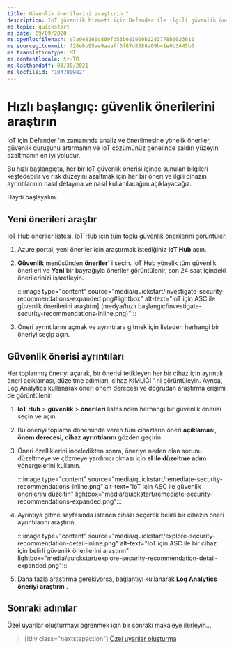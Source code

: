 ```yaml
---
title: Güvenlik önerilerini araştırın "
description: IoT güvenlik hizmeti için Defender ile ilgili güvenlik önerilerini araştırın.
ms.topic: quickstart
ms.date: 09/09/2020
ms.openlocfilehash: e7a9e8160c809fd53b681900b2283778b0023610
ms.sourcegitcommit: f28ebb95ae9aaaff3f87d8388a09b41e0b3445b5
ms.translationtype: MT
ms.contentlocale: tr-TR
ms.lasthandoff: 03/30/2021
ms.locfileid: "104780982"
---
```

# <a name="quickstart-investigate-security-recommendations"></a>Hızlı başlangıç: güvenlik önerilerini araştırın


IoT için Defender 'ın zamanında analiz ve önerilmesine yönelik öneriler, güvenlik duruşunu artırmanın ve IoT çözümünüz genelinde saldırı yüzeyini azaltmanın en iyi yoludur.

Bu hızlı başlangıçta, her bir IoT güvenlik önerisi içinde sunulan bilgileri keşfedebilir ve risk düzeyini azaltmak için her bir öneri ve ilgili cihazın ayrıntılarının nasıl detayına ve nasıl kullanılacağını açıklayacağız.

Haydi başlayalım.

## <a name="investigate-new-recommendations"></a>Yeni önerileri araştır

IoT Hub öneriler listesi, IoT Hub için tüm toplu güvenlik önerilerini görüntüler.

1.  Azure portal, yeni öneriler için araştırmak istediğiniz **IoT Hub** açın.

1.  **Güvenlik** menüsünden **öneriler**' i seçin. IoT Hub yönelik tüm güvenlik önerileri ve **Yeni** bir bayrağıyla öneriler görüntülenir, son 24 saat içindeki önerilerinizi işaretleyin. 

    :::image type="content" source="media/quickstart/investigate-security-recommendations-expanded.png#lightbox" alt-text="IoT için ASC ile güvenlik önerilerini araştırın] (medya/hızlı başlangıç/investigate-security-recommendations-inline.png)":::


1.  Öneri ayrıntılarını açmak ve ayrıntılara gitmek için listeden herhangi bir öneriyi seçip açın.

## <a name="security-recommendation-details"></a>Güvenlik önerisi ayrıntıları

Her toplanmış öneriyi açarak, bir önerisi tetikleyen her bir cihaz için ayrıntılı öneri açıklaması, düzeltme adımları, cihaz KIMLIĞI ' ni görüntüleyin. Ayrıca, Log Analytics kullanarak öneri önem derecesi ve doğrudan araştırma erişimi de görüntülenir.

1.  **IoT Hub**  >  **güvenlik**  >  **önerileri** listesinden herhangi bir güvenlik önerisi seçin ve açın.

1.  Bu öneriyi toplama döneminde veren tüm cihazların öneri **açıklaması**, **önem derecesi**, **cihaz ayrıntılarını** gözden geçirin. 

1.  Öneri özelliklerini inceledikten sonra, öneriye neden olan sorunu düzeltmeye ve çözmeye yardımcı olması için **el ile düzeltme adım** yönergelerini kullanın. 

    :::image type="content" source="media/quickstart/remediate-security-recommendations-inline.png" alt-text="IoT için ASC ile güvenlik önerilerini düzeltin" lightbox="media/quickstart/remediate-security-recommendations-expanded.png":::

1.  Ayrıntıya gitme sayfasında istenen cihazı seçerek belirli bir cihazın öneri ayrıntılarını araştırın.

    :::image type="content" source="media/quickstart/explore-security-recommendation-detail-inline.png" alt-text="IoT için ASC ile bir cihaz için belirli güvenlik önerilerini araştırın" lightbox="media/quickstart/explore-security-recommendation-detail-expanded.png":::

1.  Daha fazla araştırma gerekiyorsa, bağlantıyı kullanarak **Log Analytics öneriyi araştırın** . 

## <a name="next-steps"></a>Sonraki adımlar

Özel uyarılar oluşturmayı öğrenmek için bir sonraki makaleye ilerleyin...

> [!div class="nextstepaction"]
> [Özel uyarılar oluşturma](quickstart-create-custom-alerts.md)
